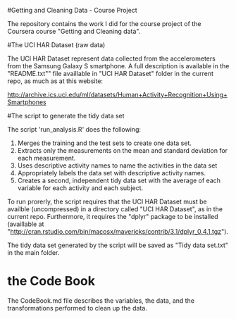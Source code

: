 #Getting and Cleaning Data - Course Project

The repository contains the work I did for the course project of the Coursera course "Getting and Cleaning data".

#The UCI HAR Dataset (raw data)

The UCI HAR Dataset represent data collected from the accelerometers from the Samsung Galaxy S smartphone. A full description is available in the "README.txt"" file availlable in "UCI HAR Dataset" folder in the current repo, as much as at this website: 

http://archive.ics.uci.edu/ml/datasets/Human+Activity+Recognition+Using+Smartphones 

#The script to generate the tidy data set

The script 'run_analysis.R' does the following:

1. Merges the training and the test sets to create one data set.
2. Extracts only the measurements on the mean and standard deviation for each measurement. 
3. Uses descriptive activity names to name the activities in the data set
4. Appropriately labels the data set with descriptive activity names. 
5. Creates a second, independent tidy data set with the average of each variable for each activity and each subject. 

To run prorerly, the script requires that the UCI HAR Dataset must be availble (uncompressed) in a directory called "UCI HAR Dataset", as in the current repo. Furthermore, it requires the "dplyr" package to be installed (availlable at "http://cran.rstudio.com/bin/macosx/mavericks/contrib/3.1/dplyr_0.4.1.tgz"). 

The tidy data set generated by the script will be saved as "Tidy data set.txt" in the main folder.

# the Code Book

The CodeBook.md file describes the variables, the data, and the transformations performed to clean up the data.

